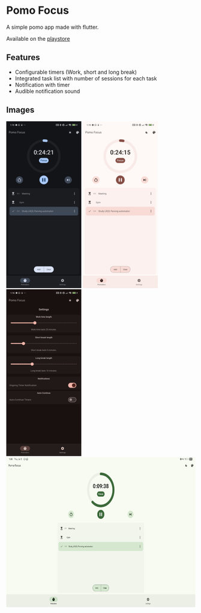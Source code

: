 # Pomo Focus

A simple pomo app made with flutter.

Available on the [playstore](https://play.google.com/store/apps/details?id=com.zeykafx.pomo_focus)

## Features
- Configurable timers (Work, short and long break)
- Integrated task list with number of sessions for each task
- Notification with timer
- Audible notification sound

## Images
<img alt="darkmode_1.jpg" src="images/darkmode_1.jpg" width="200"/>
<img alt="lightmode_2.jpg" src="images/lightmode_2.jpg" width="200"/>
<img alt="darkmode_3.jpg" src="images/darkmode_3.jpg" width="200"/>
<img alt="wide_lightmode_3.jpg" src="images/wide_lightmode_3.png" height="400"/>
